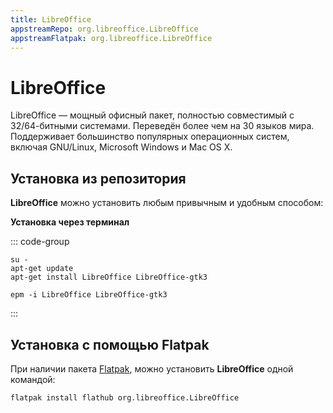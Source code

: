 ```yaml
---
title: LibreOffice
appstreamRepo: org.libreoffice.LibreOffice
appstreamFlatpak: org.libreoffice.LibreOffice
---
```


# LibreOffice

LibreOffice — мощный офисный пакет, полностью совместимый с 32/64-битными системами. Переведён более чем на 30 языков мира. Поддерживает большинство популярных операционных систем, включая GNU/Linux, Microsoft Windows и Mac OS X.

## Установка из репозитория

**LibreOffice** можно установить любым привычным и удобным способом:

<!--@include: ./parts/install/software-repo.md-->

**Установка через терминал**

::: code-group

```shell[apt-get]
su -
apt-get update
apt-get install LibreOffice LibreOffice-gtk3
```
```shell[epm]
epm -i LibreOffice LibreOffice-gtk3
```
:::

## Установка c помощью Flatpak

При наличии пакета [Flatpak](/flatpak), можно установить **LibreOffice** одной командой:

```shell
flatpak install flathub org.libreoffice.LibreOffice
```

<!--@include: ./parts/install/software-flatpak.md-->
